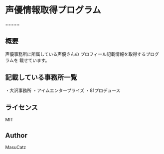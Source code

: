 # 声優情報取得プログラム
=====

## 概要
声優事務所に所属している声優さんの
プロフィール記載情報を取得するプログラムを
載せています。

## 記載している事務所一覧
・大沢事務所
・アイムエンタープライズ
・81プロデュース

## ライセンス
MIT

## Author
MasuCatz
